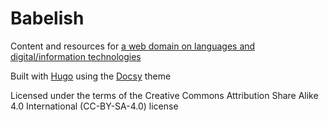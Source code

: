 # Babelish

Content and resources for [a web domain on languages and digital/information technologies](https://www.babelish.ie)

Built with [Hugo](https://gohugo.io) using the [Docsy](https://github.com/google/docsy/) theme

Licensed under the terms of the Creative Commons Attribution Share Alike 4.0 International (CC-BY-SA-4.0) license

